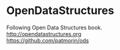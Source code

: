 # OpenDataStructures
Following Open Data Structures book.  
http://opendatastructures.org  
https://github.com/patmorin/ods

